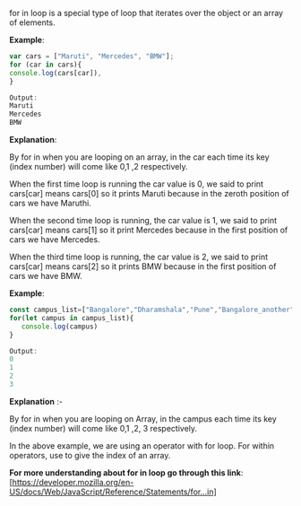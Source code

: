 for in loop is a special type of loop that iterates over the object or an array of elements.
 
**Example**: 
```js
var cars = ["Maruti", "Mercedes", "BMW"];
for (car in cars){
console.log(cars[car]),
}

Output:
Maruti
Mercedes
BMW

```

**Explanation**:

By for in when you are looping on an array, in the car each time its key (index number) will come like 0,1 ,2 respectively. 

When the first time loop is running the car value is 0, we said to print cars[car] means cars[0] so it prints Maruti because in the zeroth position of cars we have Maruthi.

When the second time loop is running, the car value is 1, we said to print cars[car] means cars[1] so it print Mercedes because in the first position of cars we have Mercedes.

When the third time loop is running, the car value is 2, we said to print cars[car] means cars[2] so it prints BMW because in the first position of cars we have BMW.

**Example**:
```javascript
const campus_list=["Bangalore","Dharamshala","Pune","Bangalore_another"]
for(let campus in campus_list){
   console.log(campus)
}

Output: 
0
1
2
3

```

**Explanation** :-

By for in when you are looping  on Array, in  the campus each time its key (index number) will come like 0,1 ,2, 3 respectively. 

In the above example, we are using an operator with for loop. For within operators, use to give the index of an array.

**For more understanding about for in loop go through this link**:
[https://developer.mozilla.org/en-US/docs/Web/JavaScript/Reference/Statements/for...in]
